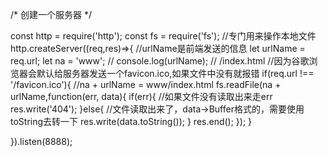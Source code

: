 /*
    创建一个服务器
*/

const http = require('http');
const fs = require('fs'); //专门用来操作本地文件
http.createServer((req,res)=>{
    //urlName是前端发送的信息
    let urlName = req.url;
    let na = 'www';
    // console.log(urlName); //  /index.html
    //因为谷歌浏览器会默认给服务器发送一个favicon.ico,如果文件中没有就报错
    if(req.url !== '/favicon.ico'){
        //na + urlName = www/index.html
        fs.readFile(na + urlName,function(err, data){
            if(err){ //如果文件没有读取出来走err
                res.write('404');
            }else{
                //文件读取出来了，data->Buffer格式的，需要使用toString去转一下
                res.write(data.toString());
            }
            res.end();
        });
    }
    
}).listen(8888);


